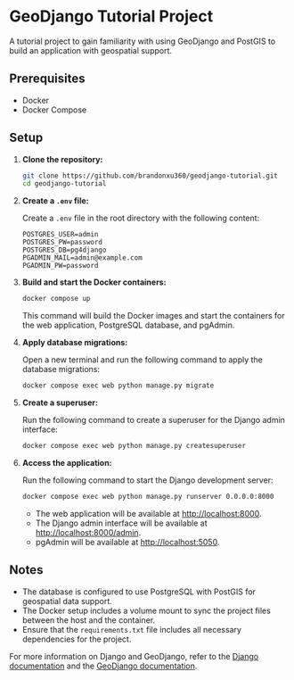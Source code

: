 # GeoDjango Tutorial Project

A tutorial project to gain familiarity with using GeoDjango and PostGIS to build an application with geospatial support.

## Prerequisites

- Docker
- Docker Compose

## Setup

1. **Clone the repository:**

    ```sh
    git clone https://github.com/brandonxu360/geodjango-tutorial.git
    cd geodjango-tutorial
    ```

2. **Create a `.env` file:**

    Create a `.env` file in the root directory with the following content:

    ```env
    POSTGRES_USER=admin
    POSTGRES_PW=password
    POSTGRES_DB=pg4django
    PGADMIN_MAIL=admin@example.com
    PGADMIN_PW=password
    ```

3. **Build and start the Docker containers:**

    ```sh
    docker compose up
    ```

    This command will build the Docker images and start the containers for the web application, PostgreSQL database, and pgAdmin.

4. **Apply database migrations:**

    Open a new terminal and run the following command to apply the database migrations:

    ```sh
    docker compose exec web python manage.py migrate
    ```

5. **Create a superuser:**

    Run the following command to create a superuser for the Django admin interface:

    ```sh
    docker compose exec web python manage.py createsuperuser
    ```

6. **Access the application:**

    Run the following command to start the Django development server:

    ```sh
    docker compose exec web python manage.py runserver 0.0.0.0:8000
    ```

    - The web application will be available at [http://localhost:8000](http://localhost:8000).
    - The Django admin interface will be available at [http://localhost:8000/admin](http://localhost:8000/admin).
    - pgAdmin will be available at [http://localhost:5050](http://localhost:5050).

## Notes

- The database is configured to use PostgreSQL with PostGIS for geospatial data support.
- The Docker setup includes a volume mount to sync the project files between the host and the container.
- Ensure that the `requirements.txt` file includes all necessary dependencies for the project.

For more information on Django and GeoDjango, refer to the [Django documentation](https://docs.djangoproject.com/en/5.1/) and the [GeoDjango documentation](https://docs.djangoproject.com/en/5.1/ref/contrib/gis/).